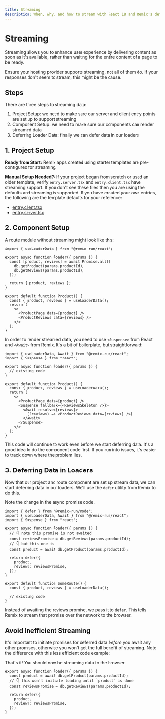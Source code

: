 ```yaml
---
title: Streaming
description: When, why, and how to stream with React 18 and Remix's deferred API.
---
```


# Streaming

Streaming allows you to enhance user experience by delivering content as soon as it's available, rather than waiting for the entire content of a page to be ready.

Ensure your hosting provider supports streaming, not all of them do. If your responses don't seem to stream, this might be the cause.

## Steps

There are three steps to streaming data:

1. Project Setup: we need to make sure our server and client entry points are set up to support streaming
2. Component Setup: we need to make sure our components can render streamed data
3. Deferring Loader Data: finally we can defer data in our loaders

## 1. Project Setup

**Ready from Start:** Remix apps created using starter templates are pre-configured for streaming.

**Manual Setup Needed?:** If your project began from scratch or used an older template, verify `entry.server.tsx` and `entry.client.tsx` have streaming support. If you don't see these files then you are using the defaults and streaming is supported. If you have created your own entries, the following are the template defaults for your reference:

- [entry.client.tsx][entry-client-tsx]
- [entry.server.tsx][entry-server-tsx]

## 2. Component Setup

A route module without streaming might look like this:

```tsx
import { useLoaderData } from "@remix-run/react";

export async function loader({ params }) {
  const [product, reviews] = await Promise.all([
    db.getProduct(params.productId),
    db.getReviews(params.productId),
  ]);

  return { product, reviews };
}

export default function Product() {
  const { product, reviews } = useLoaderData();
  return (
    <>
      <ProductPage data={product} />
      <ProductReviews data={reviews} />
    </>
  );
}
```

In order to render streamed data, you need to use `<Suspense>` from React and `<Await>` from Remix. It's a bit of boilerplate, but straightforward:

```tsx lines=[1,2,13-17]
import { useLoaderData, Await } from "@remix-run/react";
import { Suspense } from "react";

export async function loader({ params }) {
  // existing code
}

export default function Product() {
  const { product, reviews } = useLoaderData();
  return (
    <>
      <ProductPage data={product} />
      <Suspense fallback={<ReviewsSkeleton />}>
        <Await resolve={reviews}>
          {(reviews) => <ProductReviews data={reviews} />}
        </Await>
      </Suspense>
    </>
  );
}
```

This code will continue to work even before we start deferring data. It's a good idea to do the component code first. If you run into issues, it's easier to track down where the problem lies.

## 3. Deferring Data in Loaders

Now that our project and route component are set up stream data, we can start deferring data in our loaders. We'll use the `defer` utility from Remix to do this.

Note the change in the async promise code.

```tsx lines=[1,6-14]
import { defer } from "@remix-run/node";
import { useLoaderData, Await } from "@remix-run/react";
import { Suspense } from "react";

export async function loader({ params }) {
  // 👇 note this promise is not awaited
  const reviewsPromise = db.getReviews(params.productId);
  // 👇 but this one is
  const product = await db.getProduct(params.productId);

  return defer({
    product,
    reviews: reviewsPromise,
  });
}

export default function SomeRoute() {
  const { product, reviews } = useLoaderData();

  // existing code
}
```

Instead of awaiting the reviews promise, we pass it to `defer`. This tells Remix to stream that promise over the network to the browser.

## Avoid Inefficient Streaming

It's important to initiate promises for deferred data _before_ you await any other promises, otherwise you won't get the full benefit of streaming. Note the difference with this less efficient code example:

That's it! You should now be streaming data to the browser.

```tsx bad
export async function loader({ params }) {
  const product = await db.getProduct(params.productId);
  // 👇 this won't initiate loading until `product` is done
  const reviewsPromise = db.getReviews(params.productId);

  return defer({
    product,
    reviews: reviewsPromise,
  });
}
```

[await]: ../components/await
[defer]: ../utils/defer
[link]: ../components/link
[usefetcher]: ../hooks/use-fetcher
[useasyncvalue]: ../api/remix#useasyncvalue
[react-lazy]: https://reactjs.org/docs/code-splitting.html#reactlazy
[web-streaming-api]: https://developer.mozilla.org/en-US/docs/Web/API/Streams_API
[graphs-showing-how-document-and-slow-data-requests-sent-over-the-same-response-significantly-speed-up-the-largest-contentful-paint]: https://user-images.githubusercontent.com/12063586/179609347-36bd7d32-c8af-4e24-9e89-06d9abc0a19f.svg
[entry-client-tsx]: https://github.com/remix-run/remix/blob/main/packages/remix-dev/config/defaults/entry.client.react-stream.tsx
[entry-server-tsx]: https://github.com/remix-run/remix/blob/main/packages/remix-dev/config/defaults/node/entry.server.react-stream.tsx
